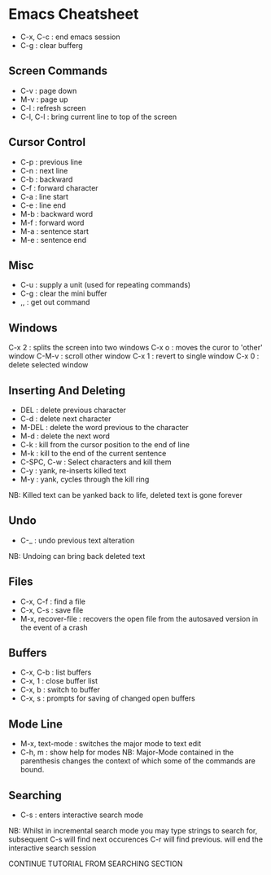 
Emacs Cheatsheet
================
* C-x, C-c : end emacs session
* C-g : clear bufferg

Screen Commands
---------------
* C-v : page down
* M-v : page up
* C-l : refresh screen
* C-l, C-l : bring current line to top of the screen

Cursor Control
-------------
* C-p : previous line
* C-n : next line
* C-b : backward
* C-f : forward character
* C-a : line start
* C-e : line end
* M-b : backward word
* M-f : forward word
* M-a : sentence start
* M-e : sentence end

Misc
----
* C-u : supply a unit (used for repeating commands)
* C-g : clear the mini buffer
* <ESC>,<ESC>,<ESC> : get out command

Windows
-------
C-x 2 : splits the screen into two windows
C-x o : moves the curor to 'other' window
C-M-v : scroll other window
C-x 1 : revert to single window
C-x 0 : delete selected window

Inserting And Deleting
----------------------

* DEL : delete previous character
* C-d : delete next character
* M-DEL : delete the word previous to the character
* M-d : delete the next word
* C-k : kill from the cursor position to the end of line
* M-k : kill to the end of the current sentence
* C-SPC, C-w : Select characters and kill them
* C-y : yank, re-inserts killed text
* M-y : yank, cycles through the kill ring

NB: Killed text can be yanked back to life, deleted text is gone forever


Undo
----
* C-_ : undo previous text alteration

NB: Undoing can bring back deleted text

Files
-----
* C-x, C-f : find a file
* C-x, C-s : save file
* M-x, recover-file : recovers the open file from the autosaved version in the event of a crash

Buffers
-------
* C-x, C-b : list buffers
* C-x, 1 : close buffer list
* C-x, b : switch to buffer
* C-x, s : prompts for saving of changed open buffers

 
Mode Line
---------
* M-x, text-mode : switches the major mode to text edit 
* C-h, m : show help for modes
NB: Major-Mode contained in the parenthesis changes the context of which some of the commands are bound.

Searching
---------
* C-s : enters interactive search mode

NB: Whilst in incremental search mode you may type strings to search for, subsequent C-s will find next occurences C-r will find previous. <Return> will end the interactive search session


CONTINUE TUTORIAL FROM SEARCHING SECTION
